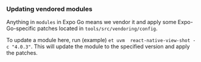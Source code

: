 ### Updating vendored modules

Anything in `modules` in Expo Go means we vendor it and apply some Expo-Go-specific patches located in `tools/src/vendoring/config`.

To update a module here, run (example) `et uvm  react-native-view-shot -c "4.0.3"`. This will update the module to the specified version and apply the patches.
